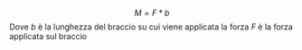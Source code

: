$$M=F*b$$
Dove
$b$ è la lunghezza del braccio su cui viene applicata la forza
$F$ è la forza applicata sul braccio